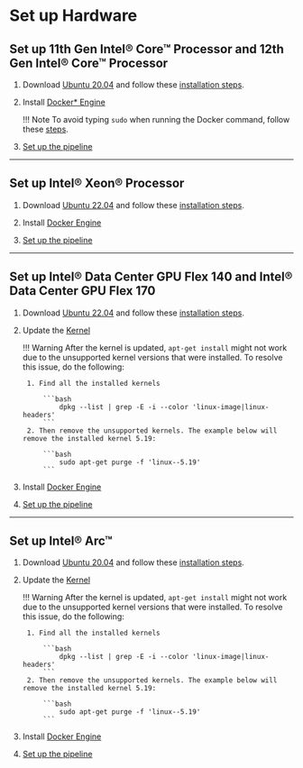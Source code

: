 # Set up Hardware

## Set up 11th Gen Intel® Core™ Processor and 12th Gen Intel® Core™ Processor

1. Download [Ubuntu 20.04](https://releases.ubuntu.com/focal/) and follow these [installation steps](https://ubuntu.com/tutorials/install-ubuntu-desktop#1-overview).

2. Install [Docker* Engine](https://docs.docker.com/engine/install/ubuntu/)

    !!! Note
        To avoid typing `sudo` when running the Docker command, follow these [steps](https://docs.docker.com/engine/install/linux-postinstall/).

3. [Set up the pipeline](./pipelinesetup.md)

---

## Set up Intel® Xeon® Processor

1. Download [Ubuntu 22.04](https://releases.ubuntu.com/22.04/) and follow these [installation steps](https://ubuntu.com/tutorials/install-ubuntu-desktop#1-overview).

2. Install [Docker Engine](https://docs.docker.com/engine/install/ubuntu/)

3. [Set up the pipeline](./pipelinesetup.md)


---

## Set up Intel® Data Center GPU Flex 140 and Intel® Data Center GPU Flex 170

1. Download [Ubuntu 22.04](https://releases.ubuntu.com/22.04/) and follow these [installation steps](https://ubuntu.com/tutorials/install-ubuntu-desktop#1-overview).

2. Update the [Kernel](https://dgpu-docs.intel.com/installation-guides/ubuntu/ubuntu-jammy-dc.html)

    !!! Warning
        After the kernel is updated, `apt-get install` might not work due to the unsupported kernel versions that were installed. To resolve this issue,
        do the following:
        
        1. Find all the installed kernels
    
            ```bash
                dpkg --list | grep -E -i --color 'linux-image|linux-headers'
            ```
        2. Then remove the unsupported kernels. The example below will remove the installed kernel 5.19:
    
            ```bash
                sudo apt-get purge -f 'linux--5.19'
            ```

3. Install [Docker Engine](https://docs.docker.com/engine/install/ubuntu/)

4. [Set up the pipeline](./pipelinesetup.md)

---

## Set up Intel® Arc™

1. Download [Ubuntu 20.04](https://releases.ubuntu.com/focal/) and follow these [installation steps](https://ubuntu.com/tutorials/install-ubuntu-desktop#1-overview).

2. Update the [Kernel](https://dgpu-docs.intel.com/installation-guides/ubuntu/ubuntu-focal-arc.html)

    !!! Warning
        After the kernel is updated, `apt-get install` might not work due to the unsupported kernel versions that were installed. To resolve this issue,
        do the following:
    
        1. Find all the installed kernels
    
            ```bash
                dpkg --list | grep -E -i --color 'linux-image|linux-headers'
            ```
        2. Then remove the unsupported kernels. The example below will remove the installed kernel 5.19:
    
            ```bash
                sudo apt-get purge -f 'linux--5.19'
            ```

3. Install [Docker Engine](https://docs.docker.com/engine/install/ubuntu/)

4. [Set up the pipeline](./pipelinesetup.md)
